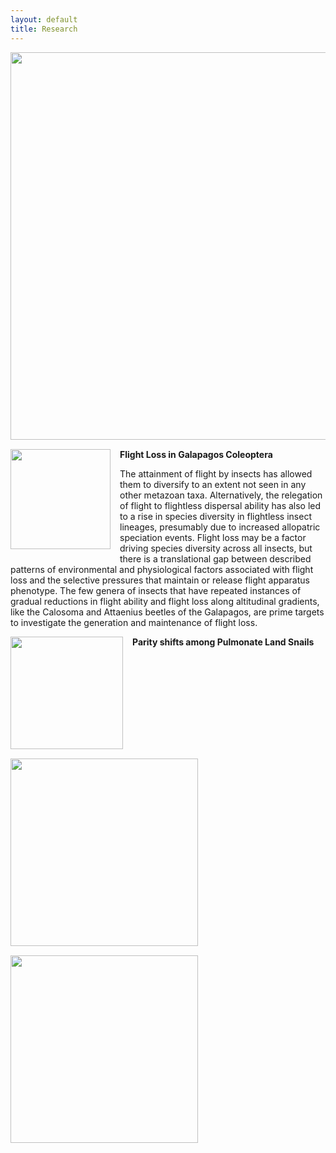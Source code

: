 ```yaml
---
layout: default
title: Research
---
```

<img style="float: left; margin: 0px 15px 15px 0px;" src="https://cloud.githubusercontent.com/assets/8633630/10418372/6035469c-700d-11e5-9309-d875f49efc7c.png" width="620" />
<img style="float: left; margin: 0px 15px 15px 0px;" src="https://cloud.githubusercontent.com/assets/8633630/10418413/0c017026-700f-11e5-9c14-fd20ac56234b.jpg" width="160" />

**Flight Loss in Galapagos Coleoptera**

The attainment of flight by insects has allowed them to diversify to an extent not seen in any other metazoan taxa. Alternatively, the relegation of flight to flightless dispersal ability has also led to a rise in species diversity in flightless insect lineages, presumably due to increased allopatric speciation events. Flight loss may be a factor driving species diversity across all insects, but there is a translational gap between described patterns of environmental and physiological factors associated with flight loss and the selective pressures that maintain or release flight apparatus phenotype. The few genera of insects that have repeated instances of gradual reductions in flight ability and flight loss along altitudinal gradients, like the Calosoma and Attaenius beetles of the Galapagos, are prime targets to investigate the generation and maintenance of flight loss. 


<img style="float: left; margin: 0px 15px 15px 0px;" src="https://cloud.githubusercontent.com/assets/8633630/10418458/9616c33c-7010-11e5-9b73-984e15d0573d.png" width="180" />
<img style="float: left; margin: 0px 15px 15px 0px;" src="https://cloud.githubusercontent.com/assets/8633630/10418479/e9c9fe40-7010-11e5-8de5-33bd1a0c69d8.png" width="300" />
<img style="float: left; margin: 0px 15px 15px 0px;" src="https://cloud.githubusercontent.com/assets/8633630/10418492/4b33cfd0-7011-11e5-978b-c947a124403d.png" width="300" />

**Parity shifts among Pulmonate Land Snails**


